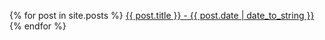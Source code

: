{% for post in site.posts %}
  <a href="{{ post.url | prepend:site.baseurl }}">{{ post.title }} - {{ post.date | date_to_string }}</a>
{% endfor %}
